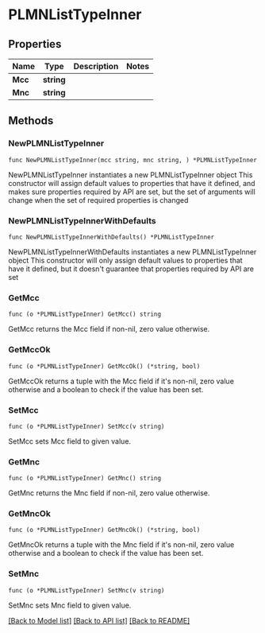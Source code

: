 # PLMNListTypeInner

## Properties

Name | Type | Description | Notes
------------ | ------------- | ------------- | -------------
**Mcc** | **string** |  | 
**Mnc** | **string** |  | 

## Methods

### NewPLMNListTypeInner

`func NewPLMNListTypeInner(mcc string, mnc string, ) *PLMNListTypeInner`

NewPLMNListTypeInner instantiates a new PLMNListTypeInner object
This constructor will assign default values to properties that have it defined,
and makes sure properties required by API are set, but the set of arguments
will change when the set of required properties is changed

### NewPLMNListTypeInnerWithDefaults

`func NewPLMNListTypeInnerWithDefaults() *PLMNListTypeInner`

NewPLMNListTypeInnerWithDefaults instantiates a new PLMNListTypeInner object
This constructor will only assign default values to properties that have it defined,
but it doesn't guarantee that properties required by API are set

### GetMcc

`func (o *PLMNListTypeInner) GetMcc() string`

GetMcc returns the Mcc field if non-nil, zero value otherwise.

### GetMccOk

`func (o *PLMNListTypeInner) GetMccOk() (*string, bool)`

GetMccOk returns a tuple with the Mcc field if it's non-nil, zero value otherwise
and a boolean to check if the value has been set.

### SetMcc

`func (o *PLMNListTypeInner) SetMcc(v string)`

SetMcc sets Mcc field to given value.


### GetMnc

`func (o *PLMNListTypeInner) GetMnc() string`

GetMnc returns the Mnc field if non-nil, zero value otherwise.

### GetMncOk

`func (o *PLMNListTypeInner) GetMncOk() (*string, bool)`

GetMncOk returns a tuple with the Mnc field if it's non-nil, zero value otherwise
and a boolean to check if the value has been set.

### SetMnc

`func (o *PLMNListTypeInner) SetMnc(v string)`

SetMnc sets Mnc field to given value.



[[Back to Model list]](../README.md#documentation-for-models) [[Back to API list]](../README.md#documentation-for-api-endpoints) [[Back to README]](../README.md)


